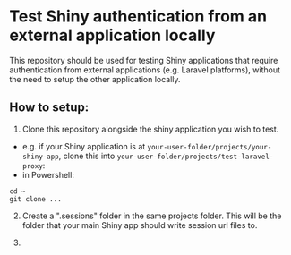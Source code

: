 # Test Shiny authentication from an external application locally
This repository should be used for testing Shiny applications that require authentication from external applications (e.g. Laravel platforms), without the need to setup the other application locally.

## How to setup:

1. Clone this repository alongside the shiny application you wish to test.
 - e.g. if your Shiny application is at `your-user-folder/projects/your-shiny-app`, clone this into `your-user-folder/projects/test-laravel-proxy`:
 - in Powershell:
```
cd ~
git clone ...
```

2. Create a ".sessions" folder in the same projects folder. This will be the folder that your main Shiny app should write session url files to.

3.